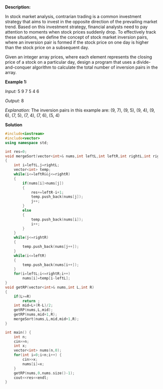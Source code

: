 **Description:**

In stock market analysis, contrarian trading is a common investment strategy that aims to invest in the opposite direction of the prevailing market trend. Based on this investment strategy, financial analysts need to pay attention to moments when stock prices suddenly drop. To effectively track these situations, we define the concept of stock market inversion pairs, where an inversion pair is formed if the stock price on one day is higher than the stock price on a subsequent day.

Given an integer array prices, where each element represents the closing price of a stock on a particular day, design a program that uses a divide-and-conquer algorithm to calculate the total number of inversion pairs in the array.


**Example 1:**

*Input:*
5
9 7 5 4 6

*Output:*
8

*Explanation:*
The inversion pairs in this example are: (9, 7), (9, 5), (9, 4), (9, 6), (7, 5), (7, 4), (7, 6), (5, 4)

**Solution**
```cpp
#include<iostream>
#include<vector>
using namespace std;

int res=0;
void mergeSort(vector<int>& nums,int leftL,int leftR,int rightL,int rightR)
{
    int i=leftL,j=rightL;
    vector<int> temp;
    while(i<=leftR&&j<=rightR)
    {
        if(nums[i]>nums[j])
        {
            res+=leftR-i+1;
            temp.push_back(nums[j]);
            j++;
        }
        else
        {
            temp.push_back(nums[i]);
            i++;
        }
    }
    while(j<=rightR)
    {
        temp.push_back(nums[j++]);
    }
    while(i<=leftR)
    {
        temp.push_back(nums[i++]);
    }
    for(i=leftL;i<=rightR;i++)
        nums[i]=temp[i-leftL];
}
void getRP(vector<int>& nums,int L,int R)
{
    if(L>=R)
        return ;
    int mid=L+(R-L)/2;
    getRP(nums,L,mid);
    getRP(nums,mid+1,R);
    mergeSort(nums,L,mid,mid+1,R);
}

int main() {
    int n;
    cin>>n;
    int x;
    vector<int> nums(n,0);
    for(int i=0;i<n;i++) {
        cin>>x;
        nums[i]=x;
    }
    getRP(nums,0,nums.size()-1);
    cout<<res<<endl;
}
